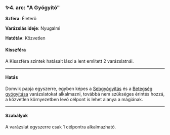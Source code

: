 ### ✨4. arc: "A Gyógyító"

**Szféra**: Életerő

**Varázslás ideje**: Nyugalmi

**Hatótáv**: Közvetlen

#### Kisszféra

A Kisszféra szintek hatásait lásd a lent említett 2 varázslatnál.

---
#### Hatás

Domvik papja egyszerre, egyben képes a [Sebgyógyítás](../sebgyogyitas.md) és a [Betegség gyógyítása](../betegseg_gyogyitasa.md) varázslatokat alkalmazni, továbbá nem szükséges érintés hozzá, a közvetlen környezetben levő célpont is lehet alanya a mágiának.

---
#### Szabályok

A varázslat egyszerre csak 1 célpontra alkalmazható.

